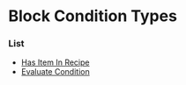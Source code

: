 # Block Condition Types



### List
* [Has Item In Recipe](block_condition_types/has_item_in_recipe.md)
* [Evaluate Condition](block_condition_types/evaluate_condition.md)
